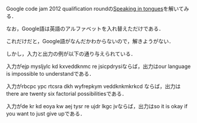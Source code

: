 Google code jam 2012 qualification roundの[Speaking in tongues](https://codingcompetitions.withgoogle.com/codejam/round/0000000000432b33/0000000000432cd2)を解いてみる．

なお，Google語は英語のアルファベットを入れ替えただけである．

これだけだと，Google語がなんだかわからないので，解きようがない．

しかし，入力と出力の例が以下の通り与えられている．

入力がejp mysljylc kd kxveddknmc re jsicpdrysiならば，出力はour language is impossible to understandである．

入力がrbcpc ypc rtcsra dkh wyfrepkym veddknkmkrkcd ならば，出力はthere are twenty six factorial possibilitiesである．

入力がde kr kd eoya kw aej tysr re ujdr lkgc jvならば，出力はso it is okay if you want to just give upである．
